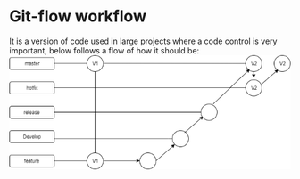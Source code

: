 # Git-flow workflow
It is a version of code used in large projects where a code control is very important, below follows a flow of how it should be:
![alt text](https://github.com/dev-felipe/gitflow-workflow/blob/master/imgs-flowcharts/gitflow-workflow1.png)